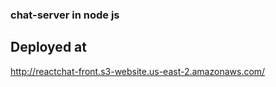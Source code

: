 ### chat-server in node js

## Deployed at

http://reactchat-front.s3-website.us-east-2.amazonaws.com/
